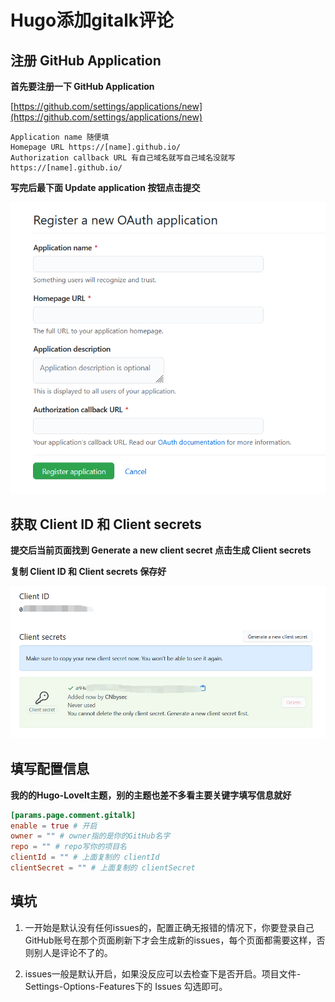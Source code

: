 ﻿# Hugo添加gitalk评论


<!--more-->

## 注册 GitHub Application

**首先要注册一下 GitHub Application**

[https://github.com/settings/applications/new](https://github.com/settings/applications/new)


```text
Application name 随便填
Homepage URL https://[name].github.io/
Authorization callback URL 有自己域名就写自己域名没就写 https://[name].github.io/
```
**写完后最下面 Update application 按钮点击提交**

![](/OSS/image/20200801/1.png)


## 获取 Client ID 和 Client secrets

**提交后当前页面找到 Generate a new client secret 点击生成 Client secrets**

**复制 Client ID 和 Client secrets 保存好**

![](/OSS/image/20200801/2.png)


## 填写配置信息

**我的的Hugo-LoveIt主题，别的主题也差不多看主要关键字填写信息就好**

```toml
[params.page.comment.gitalk]
enable = true # 开启
owner = "" # owner指的是你的GitHub名字
repo = "" # repo写你的项目名
clientId = "" # 上面复制的 clientId
clientSecret = "" # 上面复制的 clientSecret
```

## 填坑

1. 一开始是默认没有任何issues的，配置正确无报错的情况下，你要登录自己GitHub账号在那个页面刷新下才会生成新的issues，每个页面都需要这样，否则别人是评论不了的。

2. issues一般是默认开启，如果没反应可以去检查下是否开启。项目文件-Settings-Options-Features下的 Issues 勾选即可。

